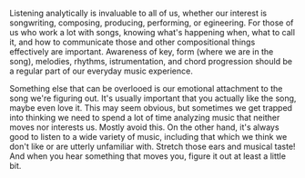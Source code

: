 Listening analytically  is invaluable to all of us, whether our interest is songwriting, composing, producing, performing, or egineering. For those of us who work a lot with songs, knowing what's happening when, what to call it, and how to communicate those and other compositional things effectively are important. Awareness of key, form (where we are in the song), melodies, rhythms, istrumentation, and chord progression should be a regular part of our everyday music experience.

Something else that can be overlooed is our emotional attachment to the song we're figuring out. It's usually important that you actually like the song, maybe even love it. This may seem obvious, but sometimes we get trapped into thinking we need to spend a lot of time analyzing music that neither moves nor interests us. Mostly avoid this.
On the other hand, it's always good to listen to a wide variety of music, including that which we think we don't like or are utterly unfamiliar with. Stretch those ears and musical taste! And when you hear something that moves you, figure it out at least a little bit.